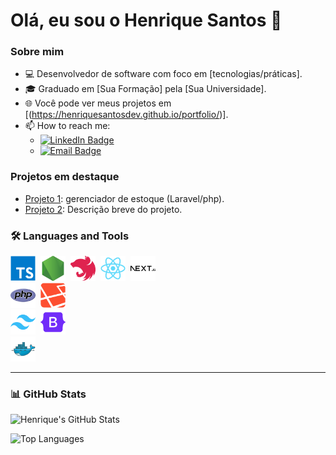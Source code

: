 # Olá, eu sou o Henrique Santos 👋

### Sobre mim
- 💻 Desenvolvedor de software com foco em [tecnologias/práticas].
- 🎓 Graduado em [Sua Formação] pela [Sua Universidade].
- 🌐 Você pode ver meus projetos em [(https://henriquesantosdev.github.io/portfolio/)].
- 📫 How to reach me:
  - [![LinkedIn Badge](https://img.shields.io/badge/-henriquesantos-blue?style=flat&logo=Linkedin&logoColor=white)](https://www.linkedin.com/in/henriquesantosdev/)
  - [![Email Badge](https://img.shields.io/badge/-Email-D14836?style=flat&logo=Gmail&logoColor=white)](mailto:henriquesantos@example.com)

### Projetos em destaque
- [Projeto 1]((https://github.com/henriquesantosdev/inventory-manager)): gerenciador de estoque (Laravel/php).
- [Projeto 2](link-para-o-projeto): Descrição breve do projeto.

### 🛠️ Languages and Tools

<div>
<div>
  <img src="https://github.com/devicons/devicon/blob/master/icons/typescript/typescript-original.svg" title="TypeScript" alt="TypeScript" width="40" height="40"/>&nbsp;
  <img src="https://github.com/devicons/devicon/blob/master/icons/nodejs/nodejs-original.svg" title="Node.js" alt="Node.js" width="40" height="40"/>&nbsp;
  <img src="https://github.com/devicons/devicon/blob/master/icons/nestjs/nestjs-plain.svg" title="NestJS" alt="NestJS" width="40" height="40"/>&nbsp;
  <img src="https://github.com/devicons/devicon/blob/master/icons/react/react-original.svg" title="React" alt="React" width="40" height="40"/>&nbsp;
  <img src="https://github.com/devicons/devicon/blob/master/icons/nextjs/nextjs-original-wordmark.svg" title="Next.js" alt="Next.js" width="40" height="40"/>&nbsp;
</div>

<div>
  <img src="https://github.com/devicons/devicon/blob/master/icons/php/php-original.svg" title="PHP" alt="PHP" width="40" height="40"/>&nbsp;
  <img src="https://github.com/devicons/devicon/blob/master/icons/laravel/laravel-plain.svg" title="Laravel" alt="Laravel" width="40" height="40"/>&nbsp;
</div>

<div>
  <img src="https://github.com/devicons/devicon/blob/master/icons/tailwindcss/tailwindcss-plain.svg" title="Tailwind CSS" alt="Tailwind CSS" width="40" height="40"/>&nbsp;
  <img src="https://github.com/devicons/devicon/blob/master/icons/bootstrap/bootstrap-plain.svg" title="Bootstrap" alt="Bootstrap" width="40" height="40"/>&nbsp;
</div>

<div>
  <img src="https://github.com/devicons/devicon/blob/master/icons/docker/docker-original.svg" title="Docker" alt="Docker" width="40" height="40"/>&nbsp;
</div>
</div>

---

### 📊 GitHub Stats

![Henrique's GitHub Stats](https://github-readme-stats.vercel.app/api?username=henriquesantosdev&show_icons=true&theme=radical)

![Top Languages](https://github-readme-stats.vercel.app/api/top-langs/?username=henriquesantosdev&layout=compact&theme=radical)
